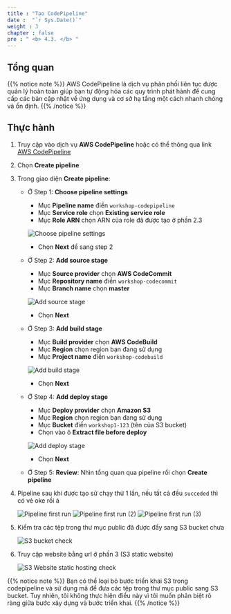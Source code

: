 ```yaml
---
title : "Tạo CodePipeline"
date :  "`r Sys.Date()`" 
weight : 3
chapter : false
pre : " <b> 4.3. </b> "
---
```


## Tổng quan

{{% notice note %}}
AWS CodePipeline là dịch vụ phân phối liên tục được quản lý hoàn toàn giúp bạn tự động hóa các quy trình phát hành để cung cấp các bản cập nhật về ứng dụng và cơ sở hạ tầng một cách nhanh chóng và ổn định.
{{% /notice %}}

## Thực hành

1. Truy cập vào dịch vụ **AWS CodePipeline** hoặc có thể thông qua link [AWS CodePipeline](https://console.aws.amazon.com/codesuite/codepipeline/pipelines)

1. Chọn **Create pipeline**

1. Trong giao diện **Create pipeline**:
   
    - Ở Step 1: **Choose pipeline settings**
        - Mục **Pipeline name** điền `workshop-codepipeline`
        - Mục **Service role** chọn **Existing service role**
        - Mục **Role ARN** chọn ARN của role đã được tạo ở phần 2.3
        
        ![Choose pipeline settings](/images/4-cicd/4.3-codepipeline/4.3.1-create.png)
        
        - Chọn **Next** để sang step 2

    - Ở Step 2: **Add source stage**
        - Mục **Source provider** chọn **AWS CodeCommit**
        - Mục **Repository name** điền `workshop-codecommit`
        - Mục **Branch name** chọn **master**

        ![Add source stage](/images/4-cicd/4.3-codepipeline/4.3.2-create.png)

        - Chọn **Next**
    
    - Ở Step 3: **Add build stage**
        -  Mục **Build provider** chọn **AWS CodeBuild**
        -  Mục **Region** chọn region bạn đang sử dụng
        -  Mục **Project name** điền `workshop-codebuild`

        ![Add build stage](/images/4-cicd/4.3-codepipeline/4.3.3-create.png)

        - Chọn **Next**

    - Ở Step 4: **Add deploy stage**
        - Mục **Deploy provider** chọn **Amazon S3**
        - Mục **Region** chọn region bạn đang sử dụng
        - Mục **Bucket** điền `workshop1-123` (tên của S3 bucket)
        - Chọn vào ô **Extract file before deploy** 

        ![Add deploy stage](/images/4-cicd/4.3-codepipeline/4.3.4-create.png)

        - Chọn **Next**

    - Ở Step 5: **Review**: Nhìn tổng quan qua pipeline rồi chọn **Create pipeline**

1. Pipeline sau khi được tạo sử chạy thử 1 lần, nếu tất cả đều `succeded` thì có vẻ oke rồi á

    ![Pipeline first run](/images/4-cicd/4.3-codepipeline/4.3.5-status.png)
    ![Pipeline first run (2)](/images/4-cicd/4.3-codepipeline/4.3.6-status.png)
    ![Pipeline first run (3)](/images/4-cicd/4.3-codepipeline/4.3.7-status.png)

1. Kiểm tra các tệp trong thư mục public đã được đẩy sang S3 bucket chưa

    ![S3 bucket check](/images/4-cicd/4.3-codepipeline/4.3.8-s3-check.png)

1. Truy cập website bằng url ở phần 3 (S3 static website)

    ![S3 Website static hosting check](/images/4-cicd/4.3-codepipeline/4.3.9-web-check.png)

{{% notice note %}}
Bạn có thể loại bỏ bước triển khai S3 trong codepipeline và sử dụng mã để đưa các tệp trong thư mục public sang S3 bucket. Tuy nhiên, tôi không thực hiện điều này vì tôi muốn phân biệt rõ ràng giữa bước xây dựng và bước triển khai.
{{% /notice %}}